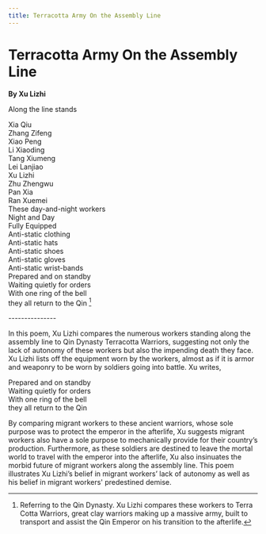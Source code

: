 ```yaml
---
title: Terracotta Army On the Assembly Line
---
```


# Terracotta Army On the Assembly Line
**By Xu Lizhi**

Along the line stands

Xia Qiu<br />
Zhang Zifeng<br />
Xiao Peng<br />
Li Xiaoding<br />
Tang Xiumeng<br />
Lei Lanjiao<br />
Xu Lizhi<br />
Zhu Zhengwu<br />
Pan Xia<br />
Ran Xuemei<br />
These day-and-night workers<br />
Night and Day<br />
Fully Equipped<br />
Anti-static clothing<br />
Anti-static hats<br />
Anti-static shoes<br />
Anti-static gloves<br />
Anti-static wrist-bands<br />
Prepared and on standby<br />
Waiting quietly for orders<br />
With one ring of the bell<br />
they all return to the Qin [^1] <br />

---------------<br />


In this poem, Xu Lizhi compares the numerous workers standing along the assembly line to Qin Dynasty Terracotta Warriors, suggesting not only the lack of autonomy of these workers but also the impending death they face. Xu Lizhi lists off the equipment worn by the workers, almost as if it is armor and weaponry to be worn by soldiers going into battle. Xu writes,

Prepared and on standby<br />
Waiting quietly for orders<br />
With one ring of the bell<br />
they all return to the Qin<br />

By comparing migrant workers to these ancient warriors, whose sole purpose was to protect the emperor in the afterlife, Xu suggests migrant workers also have a sole purpose to mechanically provide for their country’s production. Furthermore, as these soldiers are destined to leave the mortal world to travel with the emperor into the afterlife, Xu also insinuates the morbid future of migrant workers along the assembly line. This poem illustrates Xu Lizhi’s belief in migrant workers’ lack of autonomy as well as his belief in migrant workers' predestined demise. 


[^1]:  Referring to the Qin Dynasty. Xu Lizhi compares these workers to Terra Cotta Warriors, great clay warriors making up a massive army, built to transport and assist the Qin Emperor on his transition to the afterlife.